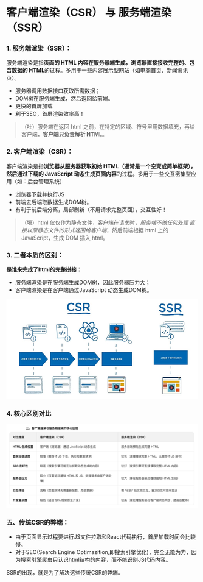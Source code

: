 # 客户端渲染（CSR） 与 服务端渲染（SSR）

### 1. 服务端渲染（SSR）：
服务端渲染是指**页面的 HTML 内容在服务器端生成，浏览器直接接收完整的、包含数据的 HTML**的过程。多用于一些内容展示型网站（如电商首页、新闻资讯页）。

* 服务器调用数据接口获取所需数据；
* DOM树在服务端生成，然后返回给前端。
* 更快的首屏加载
* 利于SEO，首屏渲染效率高！
> （吐）服务端在返回 html 之前，在特定的区域、符号里用数据填充，再给客户端，**客户端只负责解析 HTML**。


### 2. 客户端渲染（CSR）：
客户端渲染是指**浏览器从服务器获取初始 HTML（通常是一个空壳或简单框架），然后通过下载的 JavaScript 动态生成页面内容**的过程。多用于一些交互密集型应用（如：后台管理系统）

* 浏览器下载并执行JS
* 前端去后端取数据生成DOM树。
* 有利于前后端分离，局部刷新（不用请求完整页面），交互性好！

> （填）html 仅仅作为静态文件，客户端在请求时，*服务端不做任何处理 直接以原静态文件的形式返回给客户端*，然后前端根据 html 上的 JavaScript，生成 DOM 插入 html。


### 3. 二者本质的区别：
**是谁来完成了html的完整拼接：**
* 服务端渲染是在服务端生成DOM树，因此服务器压力大；
* 客户端渲染是在客户端通过JavaScript 动态生成DOM树。

![](./icon/render.jpg)

### 4. 核心区别对比
![](./icon/csr与ssr.jpg)


### 五、传统CSR的弊端：
* 由于页面显示过程要进行JS文件拉取和React代码执行，首屏加载时间会比较慢。
* 对于SEO(Search Engine Optimazition,即搜索引擎优化)，完全无能为力，因为搜索引擎爬虫只认识html结构的内容，而不能识别JS代码内容。

SSR的出现，就是为了解决这些传统CSR的弊端。

